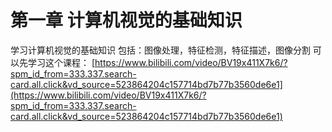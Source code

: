 # 第一章 计算机视觉的基础知识

学习计算机视觉的基础知识
包括：图像处理，特征检测，特征描述，图像分割
可以先学习这个课程：
[https://www.bilibili.com/video/BV19x411X7k6/?spm_id_from=333.337.search-card.all.click&vd_source=523864204c157714bd7b77b3560de6e1](https://www.bilibili.com/video/BV19x411X7k6/?spm_id_from=333.337.search-card.all.click&vd_source=523864204c157714bd7b77b3560de6e1)